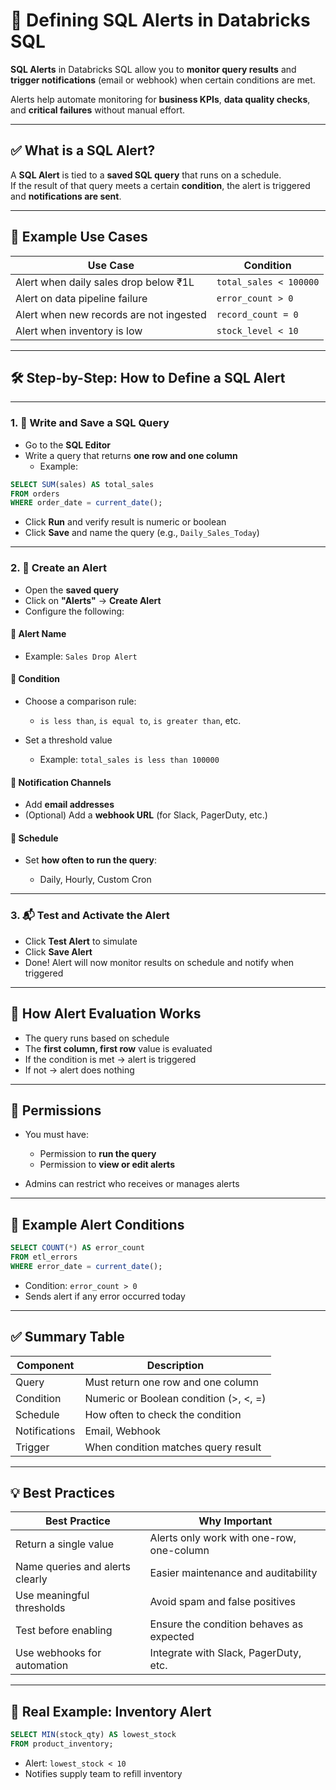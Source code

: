 # 🚨 Defining SQL Alerts in Databricks SQL

**SQL Alerts** in Databricks SQL allow you to **monitor query results** and **trigger notifications** (email or webhook) when certain conditions are met.

Alerts help automate monitoring for **business KPIs**, **data quality checks**, and **critical failures** without manual effort.

---

## ✅ What is a SQL Alert?

A **SQL Alert** is tied to a **saved SQL query** that runs on a schedule.  
If the result of that query meets a certain **condition**, the alert is triggered and **notifications are sent**.

---

## 📌 Example Use Cases

| Use Case                               | Condition                             |
|----------------------------------------|----------------------------------------|
| Alert when daily sales drop below ₹1L  | `total_sales < 100000`                |
| Alert on data pipeline failure         | `error_count > 0`                      |
| Alert when new records are not ingested | `record_count = 0`                    |
| Alert when inventory is low            | `stock_level < 10`                     |

---

## 🛠️ Step-by-Step: How to Define a SQL Alert

---

### 1. 📝 Write and Save a SQL Query

- Go to the **SQL Editor**
- Write a query that returns **one row and one column**
  - Example:

```sql
SELECT SUM(sales) AS total_sales
FROM orders
WHERE order_date = current_date();
```

* Click **Run** and verify result is numeric or boolean
* Click **Save** and name the query (e.g., `Daily_Sales_Today`)

---

### 2. 🔔 Create an Alert

* Open the **saved query**
* Click on **"Alerts"** → **Create Alert**
* Configure the following:

#### 🔹 Alert Name

* Example: `Sales Drop Alert`

#### 🔹 Condition

* Choose a comparison rule:

  * `is less than`, `is equal to`, `is greater than`, etc.
* Set a threshold value

  * Example: `total_sales is less than 100000`

#### 🔹 Notification Channels

* Add **email addresses**
* (Optional) Add a **webhook URL** (for Slack, PagerDuty, etc.)

#### 🔹 Schedule

* Set **how often to run the query**:

  * Daily, Hourly, Custom Cron

---

### 3. 📬 Test and Activate the Alert

* Click **Test Alert** to simulate
* Click **Save Alert**
* Done! Alert will now monitor results on schedule and notify when triggered

---

## 🧠 How Alert Evaluation Works

* The query runs based on schedule
* The **first column, first row** value is evaluated
* If the condition is met → alert is triggered
* If not → alert does nothing

---

## 🔐 Permissions

* You must have:

  * Permission to **run the query**
  * Permission to **view or edit alerts**
* Admins can restrict who receives or manages alerts

---

## 🧪 Example Alert Conditions

```sql
SELECT COUNT(*) AS error_count
FROM etl_errors
WHERE error_date = current_date();
```

* Condition: `error_count > 0`
* Sends alert if any error occurred today

---

## ✅ Summary Table

| Component     | Description                            |
| ------------- | -------------------------------------- |
| Query         | Must return one row and one column     |
| Condition     | Numeric or Boolean condition (>, <, =) |
| Schedule      | How often to check the condition       |
| Notifications | Email, Webhook                         |
| Trigger       | When condition matches query result    |

---

## 💡 Best Practices

| Best Practice                   | Why Important                             |
| ------------------------------- | ----------------------------------------- |
| Return a single value           | Alerts only work with one-row, one-column |
| Name queries and alerts clearly | Easier maintenance and auditability       |
| Use meaningful thresholds       | Avoid spam and false positives            |
| Test before enabling            | Ensure the condition behaves as expected  |
| Use webhooks for automation     | Integrate with Slack, PagerDuty, etc.     |

---

## 📌 Real Example: Inventory Alert

```sql
SELECT MIN(stock_qty) AS lowest_stock
FROM product_inventory;
```

* Alert: `lowest_stock < 10`
* Notifies supply team to refill inventory
